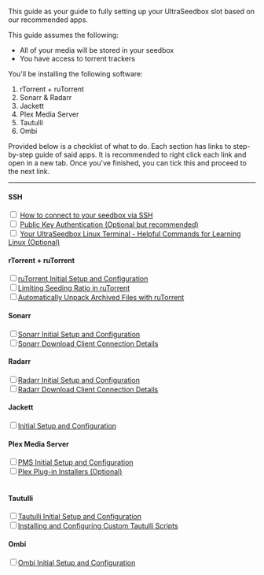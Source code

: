 This guide as your guide to fully setting up your UltraSeedbox slot based on our recommended apps.

This guide assumes the following:

* All of your media will be stored in your seedbox
* You have access to torrent trackers

You'll be installing the following software:

1. rTorrent + ruTorrent
2. Sonarr & Radarr
3. Jackett
4. Plex Media Server
5. Tautulli
6. Ombi

Provided below is a checklist of what to do. Each section has links to step-by-step guide of said apps. It is recommended to right click each link and open in a new tab. Once you've finished, you can tick this and proceed to the next link.

***

#### SSH

<input type="checkbox"> [How to connect to your seedbox via SSH](https://docs.usbx.me/books/secure-shell-%28ssh%29/page/how-to-connect-to-your-seedbox-via-ssh)<br>
<input type="checkbox"> [Public Key Authentication (Optional but recommended)](https://docs.usbx.me/books/secure-shell-%28ssh%29/page/public-key-authentication)<br>
<input type="checkbox"> [Your UltraSeedbox Linux Terminal - Helpful Commands for Learning Linux (Optional)](https://docs.usbx.me/books/secure-shell-%28ssh%29/page/your-ultraseedbox-linux-terminal---helpful-commands-for-learning-linux)<br>

#### rTorrent + ruTorrent

<input type="checkbox">[ruTorrent Initial Setup and Configuration](https://docs.usbx.me/books/rtorrentrutorrent/page/initial-setup-and-configuration)<br>
<input type="checkbox">[Limiting Seeding Ratio in ruTorrent](https://docs.usbx.me/books/rtorrentrutorrent/page/limiting-seeding-ratio-in-rutorrent)<br>
<input type="checkbox">[Automatically Unpack Archived Files with ruTorrent](https://docs.usbx.me/books/rtorrentrutorrent/page/automatically-unpack-archived-files-with-rutorrent)<br>

#### Sonarr

<input type="checkbox">[Sonarr Initial Setup and Configuration](https://docs.usbx.me/books/sonarr/page/initial-setup-and-configuration)<br>
<input type="checkbox">[Sonarr Download Client Connection Details](https://docs.usbx.me/books/sonarr/page/download-client-connection-details)<br>

#### Radarr

<input type="checkbox">[Radarr Initial Setup and Configuration](https://docs.usbx.me/books/radarr/page/initial-setup-and-configuration)<br>
<input type="checkbox">[Radarr Download Client Connection Details](https://docs.usbx.me/books/radarr/page/download-client-connection-details)<br>

#### Jackett

<input type="checkbox">[Initial Setup and Configuration](https://docs.usbx.me/books/jackett/page/initial-setup-and-configuration)<br>

#### Plex Media Server

<input type="checkbox">[PMS Initial Setup and Configuration](https://docs.usbx.me/books/plex-media-server/page/initial-setup-and-configuration)<br>
<input type="checkbox">[Plex Plug-in Installers (Optional)<br>](https://docs.usbx.me/books/plex-media-server/page/plex-plug-in-installers)<br>

#### Tautulli

<input type="checkbox">[Tautulli Initial Setup and Configuration](https://docs.usbx.me/books/tautulli/page/initial-setup-and-configuration)<br>
<input type="checkbox">[Installing and Configuring Custom Tautulli Scripts](https://docs.usbx.me/books/tautulli/page/installing-and-configuring-custom-tautulli-scripts)<br>

#### Ombi

<input type="checkbox">[Ombi Initial Setup and Configuration](https://docs.usbx.me/books/ombi/page/initial-setup-and-configuration)<br>
